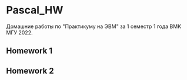 # Pascal_HW
Домашние работы по "Практикуму на ЭВМ" за 1 семестр 1 года ВМК МГУ 2022.
## Homework 1


## Homework 2
